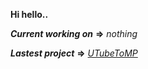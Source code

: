 **Hi hello..**

***Current working on*** **=>** _nothing_

***Lastest project*** **=>** _<a href="https://github.com/Russian-Dev/UTubeToMP">UTubeToMP</a>_
